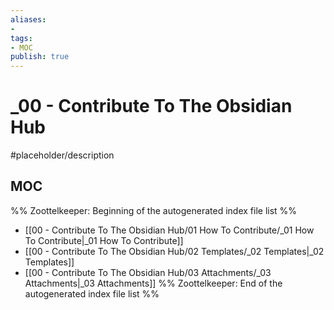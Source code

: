 ```yaml
---
aliases:
- 
tags:
- MOC
publish: true
---
```


# _00 - Contribute To The Obsidian Hub

#placeholder/description 

## MOC

%% Zoottelkeeper: Beginning of the autogenerated index file list  %%
-  [[00 - Contribute To The Obsidian Hub/01 How To Contribute/_01 How To Contribute|_01 How To Contribute]]
-  [[00 - Contribute To The Obsidian Hub/02 Templates/_02 Templates|_02 Templates]]
-  [[00 - Contribute To The Obsidian Hub/03 Attachments/_03 Attachments|_03 Attachments]]
%% Zoottelkeeper: End of the autogenerated index file list  %%
